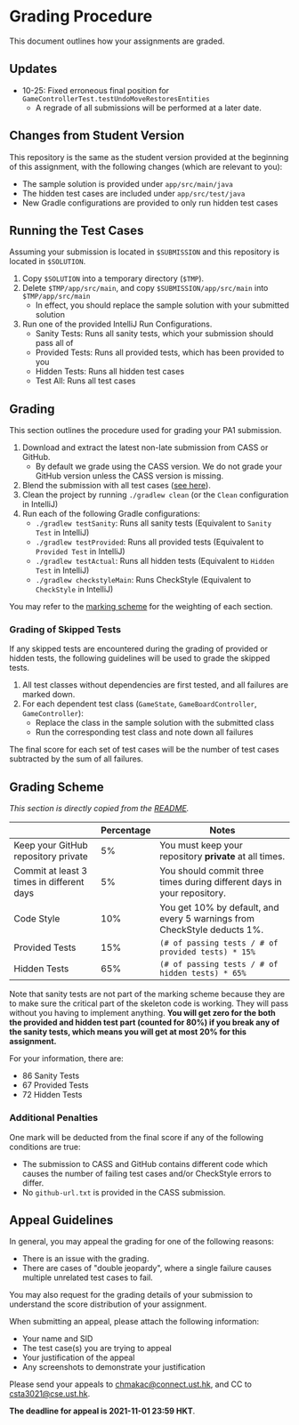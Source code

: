 # Grading Procedure

This document outlines how your assignments are graded.

## Updates

- 10-25: Fixed erroneous final position for `GameControllerTest.testUndoMoveRestoresEntities`
  - A regrade of all submissions will be performed at a later date.

## Changes from Student Version

This repository is the same as the student version provided at the beginning of this assignment, with the following 
changes (which are relevant to you):

- The sample solution is provided under `app/src/main/java`
- The hidden test cases are included under `app/src/test/java`
- New Gradle configurations are provided to only run hidden test cases

## Running the Test Cases

Assuming your submission is located in `$SUBMISSION` and this repository is located in `$SOLUTION`.

1. Copy `$SOLUTION` into a temporary directory (`$TMP`).
2. Delete `$TMP/app/src/main`, and copy `$SUBMISSION/app/src/main` into `$TMP/app/src/main`
    - In effect, you should replace the sample solution with your submitted solution
3. Run one of the provided IntelliJ Run Configurations.
    - Sanity Tests: Runs all sanity tests, which your submission should pass all of
    - Provided Tests: Runs all provided tests, which has been provided to you
    - Hidden Tests: Runs all hidden test cases
    - Test All: Runs all test cases

## Grading

This section outlines the procedure used for grading your PA1 submission.

1. Download and extract the latest non-late submission from CASS or GitHub.
    - By default we grade using the CASS version. We do not grade your GitHub version unless the CASS version is 
      missing.
2. Blend the submission with all test cases ([see here](#running-the-test-cases)).
3. Clean the project by running `./gradlew clean` (or the `Clean` configuration in IntelliJ)
4. Run each of the following Gradle configurations:
    - `./gradlew testSanity`: Runs all sanity tests (Equivalent to `Sanity Test` in IntelliJ)
    - `./gradlew testProvided`: Runs all provided tests (Equivalent to `Provided Test` in IntelliJ)
    - `./gradlew testActual`: Runs all hidden tests (Equivalent to `Hidden Test` in IntelliJ)
    - `./gradlew checkstyleMain`: Runs CheckStyle (Equivalent to `CheckStyle` in IntelliJ)

You may refer to the [marking scheme](#grading-scheme) for the weighting of each section.

### Grading of Skipped Tests

If any skipped tests are encountered during the grading of provided or hidden tests, the following guidelines will be
used to grade the skipped tests.

1. All test classes without dependencies are first tested, and all failures are marked down.
2. For each dependent test class (`GameState`, `GameBoardController`, `GameController`):
    - Replace the class in the sample solution with the submitted class
    - Run the corresponding test class and note down all failures

The final score for each set of test cases will be the number of test cases subtracted by the sum of all failures.

## Grading Scheme

*This section is directly copied from the [README](README.md).*

|  | **Percentage** | **Notes** |
| --- | --- | --- |
| Keep your GitHub repository private | 5% | You must keep your repository **private** at all times. |
| Commit at least 3 times in different days | 5% | You should commit three times during different days in your repository. |
| Code Style | 10% | You get 10% by default, and every 5 warnings from CheckStyle deducts 1%. |
| Provided Tests | 15% | `(# of passing tests / # of provided tests) * 15%` |
| Hidden Tests | 65% | `(# of passing tests / # of hidden tests) * 65%` |

Note that sanity tests are not part of the marking scheme because they are to make sure the critical part of the 
skeleton code is working.
They will pass without you having to implement anything.
**You will get zero for the both the provided and hidden test part (counted for 80%) if you break any of the sanity 
tests, which means you will get at most 20% for this assignment.**

For your information, there are:

- 86 Sanity Tests
- 67 Provided Tests
- 72 Hidden Tests

### Additional Penalties

One mark will be deducted from the final score if any of the following conditions are true:

- The submission to CASS and GitHub contains different code which causes the number of failing test cases and/or 
  CheckStyle errors to differ.
- No `github-url.txt` is provided in the CASS submission.

## Appeal Guidelines

In general, you may appeal the grading for one of the following reasons:

- There is an issue with the grading.
- There are cases of "double jeopardy", where a single failure causes multiple unrelated test cases to fail.

You may also request for the grading details of your submission to understand the score distribution of your assignment.

When submitting an appeal, please attach the following information:

- Your name and SID
- The test case(s) you are trying to appeal
- Your justification of the appeal
- Any screenshots to demonstrate your justification

Please send your appeals to chmakac@connect.ust.hk, and CC to csta3021@cse.ust.hk.

**The deadline for appeal is 2021-11-01 23:59 HKT**.
